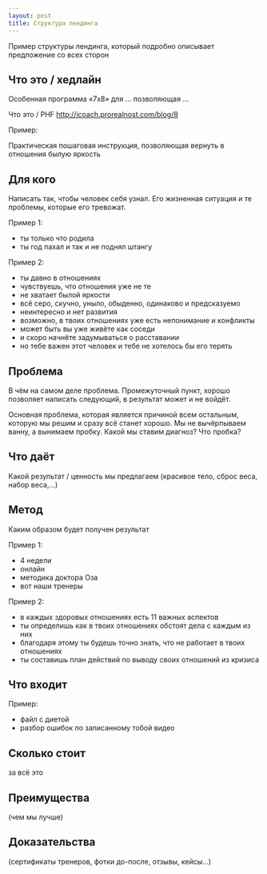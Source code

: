 ```yaml
---
layout: post
title: Структура лендинга
---
```


Пример структуры лендинга, который подробно описывает предложение со всех сторон

## Что это / хедлайн

Особенная программа «7х8» для ... позволяющая ...

Что это / PHF http://icoach.prorealnost.com/blog/8

Пример:

Практическая пошаговая инструкция, позволяющая вернуть в отношения былую яркость

## Для кого

Написать так, чтобы человек себя узнал. Его жизненная ситуация и те проблемы, которые его тревожат.

Пример 1:

* ты только что родила
* ты год пахал и так и не поднял штангу

Пример 2:

* ты давно в отношениях
* чувствуешь, что отношения уже не те
* не хватает былой яркости
* всё серо, скучно, уныло, обыденно, одинаково и предсказуемо
* неинтересно и нет развития
* возможно, в твоих отношениях уже есть непонимание и конфликты
* может быть вы уже живёте как соседи
* и скоро начнёте задумываться о расставании
* но тебе важен этот человек и тебе не хотелось бы его терять

## Проблема

В чём на самом деле проблема. Промежуточный пункт, хорошо позволяет написать следующий, в результат может и не войдёт.

Основная проблема, которая является причиной всем остальным, которую мы решим и сразу всё станет хорошо. Мы не вычёрпываем ванну, а вынимаем пробку. Какой мы ставим диагноз? Что пробка?

## Что даёт

Какой результат / ценность мы предлагаем (красивое тело, сброс веса, набор веса,...)

## Метод

Каким образом будет получен результат

Пример 1:

* 4 недели
* онлайн
* методика доктора Оза
* вот наши тренеры

Пример 2:

* в каждых здоровых отношениях есть 11 важных аспектов
* ты определишь как в твоих отношениях обстоят дела с каждым из них
* благодаря этому ты будешь точно знать, что не работает в твоих отношениях
* ты составишь план действий по выводу своих отношений из кризиса

## Что входит

Пример:

* файл с диетой
* разбор ошибок по записанному тобой видео

## Сколько стоит

за всё это

## Преимущества

(чем мы лучше)

## Доказательства

(сертификаты тренеров, фотки до-после, отзывы, кейсы...)
